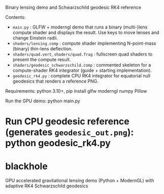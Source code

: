 
Binary lensing demo and Schwarzschild geodesic RK4 reference

Contents:
- `main.py` : GLFW + moderngl demo that runs a binary (multi-)lens compute shader and displays the result. Use keys to move lenses and change Einstein radii.
- `shaders/lensing.comp` : compute shader implementing N-point-mass (binary) thin-lens deflection.
- `shaders/quad.vert`, `shaders/quad.frag` : fullscreen quad shaders to present the compute result.
- `shaders/geodesic_schwarzschild.comp` : commented skeleton for a compute-shader RK4 integrator (guide + starting implementation).
- `geodesic_rk4.py` : complete CPU RK4 integrator for equatorial null geodesics that renders a reference PNG.

Requirements:
python 3.10+, pip install glfw moderngl numpy Pillow

Run the GPU demo:
python main.py

Run CPU geodesic reference (generates `geodesic_out.png`):
python geodesic_rk4.py
=======
# blackhole
GPU accelerated gravitational lensing demo (Python + ModernGL) with adaptive RK4 Schwarzschild geodesics

